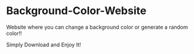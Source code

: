 # Background-Color-Website

Website where you can change a background color or generate a random color!!

Simply Download and Enjoy It!


